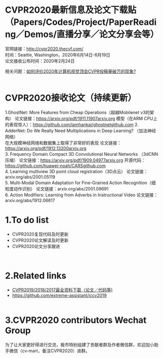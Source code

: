 # CVPR2020最新信息及论文下载贴（Papers/Codes/Project/PaperReading／Demos/直播分享／论文分享会等）


官网链接：http://cvpr2020.thecvf.com/<br>
时间：Seattle, Washington，2020年6月14日-6月19日<br>
论文接收公布时间：2020年2月24日<br>

相关问题：[如何评价2020年计算机视觉顶会CVPR投稿量破万的现象?](https://www.zhihu.com/question/356099725/)<br><br>



# CVPR2020接收论文（持续更新）<br>

1.GhostNet: More Features from Cheap Operations（超越Mobilenet v3的架构）
论文链接：https://arxiv.org/pdf/1911.11907arxiv.org
模型（在ARM CPU上的表现惊人）：https://github.com/iamhankai/ghostnetgithub.com
2. AdderNet: Do We Really Need Multiplications in Deep Learning? （加法神经网络）<br>
在大规模神经网络和数据集上取得了非常好的表现
论文链接：https://arxiv.org/pdf/1912.13200arxiv.org<br>
3. Frequency Domain Compact 3D Convolutional Neural Networks （3dCNN压缩）
论文链接：https://arxiv.org/pdf/1909.04977arxiv.org
开源代码：https://github.com/huawei-noah/CARSgithub.com<br>
4. Learning multiview 3D point cloud registration（3D点云）
论文链接：arxiv.org/abs/2001.05119<br>
5. Multi-Modal Domain Adaptation for Fine-Grained Action Recognition（细粒度动作识别）
论文链接：arxiv.org/abs/2001.09691<br>
6. Action Modifiers: Learning from Adverbs in Instructional Video
论文链接：arxiv.org/abs/1912.06617<br>

# 1.To do list<br>
* CVPR2020复现代码及时更新<br>
* CVPR2020论文解读及时更新<br>
* CVPR2020论文分享跟进<br>

<br>


# 2.Related links<br>
* [CVPR2019/2018/2017最全资料下载（论文／代码等)](https://github.com/extreme-assistant/cvpr2020/blob/master/README.md)<br>
* https://github.com/extreme-assistant/iccv2019<br><br>


# 3.CVPR2020 contributors Wechat Group<br>
为了让大家更好得进行交流，极市特别组建了贡献者群及作者微信群，欢迎加小助手微信（cv-mart，备注CVPR2020）进群。
